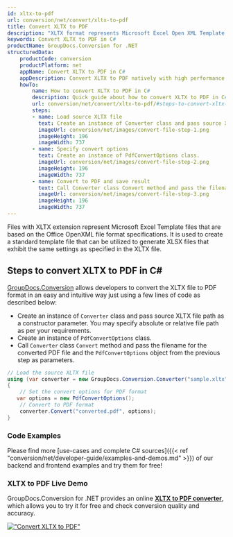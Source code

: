 ```yaml
---
id: xltx-to-pdf
url: conversion/net/convert/xltx-to-pdf
title: Convert XLTX to PDF
description: "XLTX format represents Microsoft Excel Open XML Template with .xltx extension. Learn how to convert XLTX to PDF file programmatically in C# language using GroupDocs.Conversion for .NET library."
keywords: Convert XLTX to PDF in C#
productName: GroupDocs.Conversion for .NET
structuredData:
    productCode: conversion
    productPlatform: net
    appName: Convert XLTX to PDF in C#
    appDescription: Convert XLTX to PDF natively with high performance using C# language and server side GroupDocs.Conversion for .NET APIs, without the use of any software like Microsoft or Open Office.
    howTo:
        name: How to convert XLTX to PDF in C# 
        description: Quick guide about how to convert XLTX to PDF in C# with high performance and accuracy.
        url: conversion/net/convert/xltx-to-pdf/#steps-to-convert-xltx-to-pdf-in-c
        steps:
        - name: Load source XLTX file 
          text: Create an instance of Converter class and pass source XLTX file path as a constructor parameter. You may specify absolute or relative file path as per your requirements. 
          imageUrl: conversion/net/images/convert-file-step-1.png
          imageHeight: 196
          imageWidth: 737
        - name: Specify convert options 
          text: Create an instance of PdfConvertOptions class.
          imageUrl: conversion/net/images/convert-file-step-2.png
          imageHeight: 196
          imageWidth: 737
        - name: Convert to PDF and save result 
          text: Call Converter class Convert method and pass the filename for the converted HTML file and the PdfConvertOptions object from the previous step as parameters.
          imageUrl: conversion/net/images/convert-file-step-3.png
          imageHeight: 196
          imageWidth: 737
---
```


Files with XLTX extension represent Microsoft Excel Template files that are based on the Office OpenXML file format specifications. It is used to create a standard template file that can be utilized to generate XLSX files that exhibit the same settings as specified in the XLTX file.

## Steps to convert XLTX to PDF in C#

[GroupDocs.Conversion](https://products.groupdocs.com/conversion/net) allows developers to convert the XLTX file to PDF format in an easy and intuitive way just using a few lines of code as described below:

* Create an instance of `Converter` class and pass source XLTX file path as a constructor parameter. You may specify absolute or relative file path as per your requirements. 
* Create an instance of `PdfConvertOptions` class.
* Call `Converter` class `Convert` method and pass the filename for the converted PDF file and the `PdfConvertOptions` object from the previous step as parameters.

```csharp
// Load the source XLTX file
using (var converter = new GroupDocs.Conversion.Converter("sample.xltx"))
{
    // Set the convert options for PDF format
   var options = new PdfConvertOptions();
    // Convert to PDF format
    converter.Convert("converted.pdf", options);
}
```

### Code Examples

Please find more [use-cases and complete C# sources]({{< ref "conversion/net/developer-guide/examples-and-demos.md" >}}) of our backend and frontend examples and try them for free!

### XLTX to PDF Live Demo

GroupDocs.Conversion for .NET provides an online [**XLTX to PDF converter**](https://products.groupdocs.app/conversion/xltx-to-pdf), which allows you to try it for free and check conversion quality and accuracy.

[!["Convert XLTX to PDF"](conversion/net/images/convert-to-pdf/convert-xltx-to-pdf.png)](https://products.groupdocs.app/conversion/xltx-to-pdf)